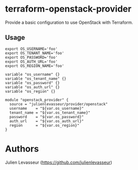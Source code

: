 # terraform-openstack-provider

Provide a basic configuration to use OpenStack with Terraform.

## Usage

```
export OS_USERNAME='foo'
export OS_TENANT_NAME='foo'
export OS_PASSWORD='foo'
export OS_AUTH_URL='foo'
export OS_REGION_NAME='foo'
```

```
variable "os_username" {}
variable "os_tenant_name" {}
variable "os_password" {}
variable "os_auth_url" {}
variable "os_region" {}

module "openstack_provider" {
  source = "julienlevasseur/provider/openstack"
  username    = "${var.os_username}"
  tenant_name = "${var.os_tenant_name}"
  password    = "${var.os_password}"
  auth_url    = "${var.os_auth_url}"
  region      = "${var.os_region}"
}

```

# Authors

Julien Levasseur (https://github.com/julienlevasseur)